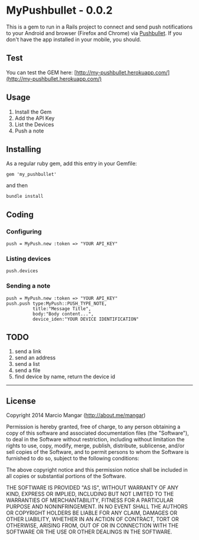# MyPushbullet - 0.0.2

This is a gem to run in a Rails project to connect and send push notifications to your Android and browser (Firefox and Chrome) via [Pushbullet](https://www.pushbullet.com). If you don't have the app installed in your mobile, you should.


## Test

You can test the GEM here: [http://my-pushbullet.herokuapp.com/](http://my-pushbullet.herokuapp.com/)


## Usage 

1. Install the Gem
1. Add the API Key
1. List the Devices
1. Push a note


## Installing

As a regular ruby gem, add this entry in your Gemfile:

    gem 'my_pushbullet'

and then

    bundle install



## Coding

### Configuring

    push = MyPush.new :token => "YOUR API_KEY"
    
    
### Listing devices    
    
    push.devices


### Sending a note


    push = MyPush.new :token => "YOUR API_KEY"
    push.push type:MyPush::PUSH_TYPE_NOTE, 
              title:"Message Title", 
              body:"Body content...", 
              device_iden:"YOUR DEVICE IDENTIFICATION"



## TODO

1. send a link
2. send an address
3. send a list
4. send a file
5. find device by name, return the device id


- - - 

## License

Copyright 2014 Marcio Mangar (http://about.me/mangar)

Permission is hereby granted, free of charge, to any person obtaining
a copy of this software and associated documentation files (the
"Software"), to deal in the Software without restriction, including
without limitation the rights to use, copy, modify, merge, publish,
distribute, sublicense, and/or sell copies of the Software, and to
permit persons to whom the Software is furnished to do so, subject to
the following conditions:

The above copyright notice and this permission notice shall be
included in all copies or substantial portions of the Software.

THE SOFTWARE IS PROVIDED "AS IS", WITHOUT WARRANTY OF ANY KIND,
EXPRESS OR IMPLIED, INCLUDING BUT NOT LIMITED TO THE WARRANTIES OF
MERCHANTABILITY, FITNESS FOR A PARTICULAR PURPOSE AND
NONINFRINGEMENT. IN NO EVENT SHALL THE AUTHORS OR COPYRIGHT HOLDERS BE
LIABLE FOR ANY CLAIM, DAMAGES OR OTHER LIABILITY, WHETHER IN AN ACTION
OF CONTRACT, TORT OR OTHERWISE, ARISING FROM, OUT OF OR IN CONNECTION
WITH THE SOFTWARE OR THE USE OR OTHER DEALINGS IN THE SOFTWARE.
